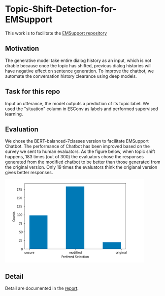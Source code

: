 # Topic-Shift-Detection-for-EMSupport

This work is to facilitate the [EMSupport repository](https://github.com/thu-coai/Emotional-Support-Conversation)

## Motivation
The generative model take entire dialog history as an input, which is not dirable because once the topic has shifted, previous dialog histories will have negative effect on sentence generation. To improve the chatbot, we automate the conversation history clearance using deep models.

## Task for this repo
Input an utterance, the model outputs a prediction of its topic label. We used the "situation" column in ESConv as labels and performed supervised learning.

## Evaluation
We chose the BERT-balanced-7classes version to facilitate EMSupport Chatbot. The performance of Chatbot has been improved based on the survey we sent to human evaluators. As the figure below, when topic shift happens, 183 times (out of 300) the evaluators chose the responses generated from the modified chatbot to be better than those generated from the original version. Only 19 times the evaluators think the origianal version gives better responses.

![alt text](https://github.com/jiz322/Topic-Shift-Detection-for-EMSupport/blob/main/evaluation_result.png)

## Detail
Detail are documented in the [report](https://github.com/jiz322/Topic-Shift-Detection-for-EMSupport/blob/main/Improve%20the%20Empathetic%20Chatbot-08-24-v3.pdf).


